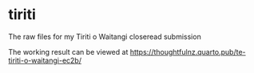 # tiriti
The raw files for my Tiriti o Waitangi closeread submission

The working result can be viewed at https://thoughtfulnz.quarto.pub/te-tiriti-o-waitangi-ec2b/


